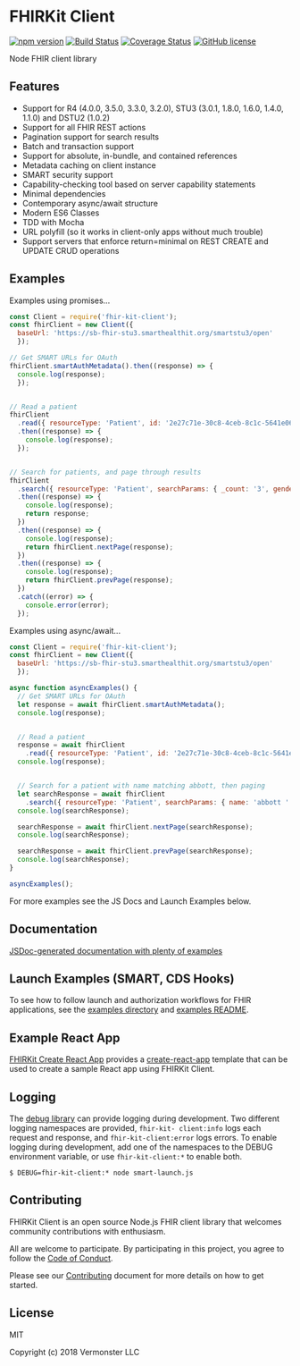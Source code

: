 # FHIRKit Client
[![npm version](https://badge.fury.io/js/fhir-kit-client.svg)](https://badge.fury.io/js/fhir-kit-client)
[![Build Status](https://travis-ci.org/Vermonster/fhir-kit-client.svg?branch=master)](https://travis-ci.org/Vermonster/fhir-kit-client)
[![Coverage Status](https://coveralls.io/repos/github/Vermonster/fhir-kit-client/badge.svg?branch=master)](https://coveralls.io/github/Vermonster/fhir-kit-client?branch=master)
[![GitHub license](https://img.shields.io/github/license/Vermonster/fhir-kit-client.svg)](https://github.com/Vermonster/fhir-kit-client/blob/master/LICENSE)

Node FHIR client library

## Features

* Support for R4 (4.0.0, 3.5.0, 3.3.0, 3.2.0), STU3 (3.0.1, 1.8.0, 1.6.0, 1.4.0, 1.1.0) and DSTU2 (1.0.2)
* Support for all FHIR REST actions
* Pagination support for search results
* Batch and transaction support
* Support for absolute, in-bundle, and contained references
* Metadata caching on client instance
* SMART security support
* Capability-checking tool based on server capability statements
* Minimal dependencies
* Contemporary async/await structure
* Modern ES6 Classes
* TDD with Mocha
* URL polyfill (so it works in client-only apps without much trouble)
* Support servers that enforce return=minimal on REST CREATE and UPDATE CRUD operations

## Examples

Examples using promises...

```javascript
const Client = require('fhir-kit-client');
const fhirClient = new Client({
  baseUrl: 'https://sb-fhir-stu3.smarthealthit.org/smartstu3/open'
  });

// Get SMART URLs for OAuth
fhirClient.smartAuthMetadata().then((response) => {
  console.log(response);
  });


// Read a patient
fhirClient
  .read({ resourceType: 'Patient', id: '2e27c71e-30c8-4ceb-8c1c-5641e066c0a4' })
  .then((response) => {
    console.log(response);
  });


// Search for patients, and page through results
fhirClient
  .search({ resourceType: 'Patient', searchParams: { _count: '3', gender: 'female' } })
  .then((response) => {
    console.log(response);
    return response;
  })
  .then((response) => {
    console.log(response);
    return fhirClient.nextPage(response);
  })
  .then((response) => {
    console.log(response);
    return fhirClient.prevPage(response);
  })
  .catch((error) => {
    console.error(error);
  });
```

Examples using async/await...

```javascript
const Client = require('fhir-kit-client');
const fhirClient = new Client({
  baseUrl: 'https://sb-fhir-stu3.smarthealthit.org/smartstu3/open'
  });

async function asyncExamples() {
  // Get SMART URLs for OAuth
  let response = await fhirClient.smartAuthMetadata();
  console.log(response);


  // Read a patient
  response = await fhirClient
    .read({ resourceType: 'Patient', id: '2e27c71e-30c8-4ceb-8c1c-5641e066c0a4' });
  console.log(response);


  // Search for a patient with name matching abbott, then paging
  let searchResponse = await fhirClient
    .search({ resourceType: 'Patient', searchParams: { name: 'abbott ' } })
  console.log(searchResponse);

  searchResponse = await fhirClient.nextPage(searchResponse);
  console.log(searchResponse);

  searchResponse = await fhirClient.prevPage(searchResponse);
  console.log(searchResponse);
}

asyncExamples();
```

For more examples see the JS Docs and Launch Examples below.

## Documentation

[JSDoc-generated documentation with plenty of examples](https://vermonster.github.io/fhir-kit-client/fhir-kit-client/1.2.4/index.html)

## Launch Examples (SMART, CDS Hooks)

To see how to follow launch and authorization workflows for FHIR applications,
see the [examples directory](./examples/) and [examples README](./examples/README.md).

## Example React App

[FHIRKit Create React App](https://github.com/Vermonster/fhir-kit-create-react)
provides a [create-react-app](https://github.com/facebook/create-react-app)
template that can be used to create a sample React app using FHIRKit Client.

## Logging

The [debug library](https://www.npmjs.com/package/debug) can provide logging
during development. Two different logging namespaces are provided, `fhir-kit-
client:info` logs each request and response, and `fhir-kit-client:error` logs
errors. To enable logging during development, add one of the namespaces to the
DEBUG environment variable, or use `fhir-kit-client:*` to enable both.

```
$ DEBUG=fhir-kit-client:* node smart-launch.js
```

## Contributing

FHIRKit Client is an open source Node.js FHIR client library that welcomes
community contributions with enthusiasm.

All are welcome to participate. By participating in this project, you agree to
follow the [Code of
Conduct](https://github.com/Vermonster/fhir-kit-client/blob/master/CODE_OF_CONDUCT.md).

Please see our
[Contributing](https://github.com/Vermonster/fhir-kit-client/blob/master/CONTRIBUTING.md)
document for more details on how to get started.

## License

MIT

Copyright (c) 2018 Vermonster LLC
